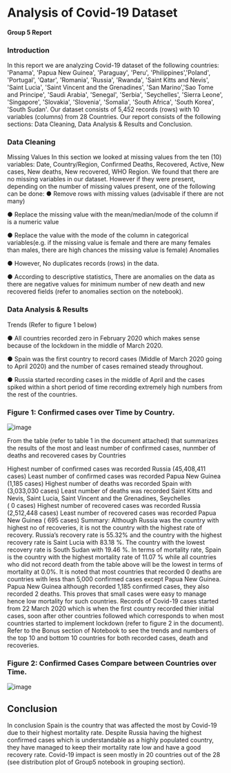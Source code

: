 # Analysis of Covid-19 Dataset

#### Group 5 Report
 
### Introduction
In this report we are analyzing Covid-19 dataset of the following countries: 'Panama', 'Papua New Guinea', 'Paraguay', 'Peru', 'Philippines','Poland', 'Portugal', 'Qatar', 'Romania', 'Russia', 'Rwanda', 'Saint Kitts and Nevis', 'Saint Lucia', 'Saint Vincent and the Grenadines', 'San Marino','Sao Tome and Principe', 'Saudi Arabia', 'Senegal', 'Serbia', 'Seychelles', 'Sierra Leone', 'Singapore', 'Slovakia', 'Slovenia', 'Somalia', 'South Africa', 'South Korea', 'South Sudan'. Our dataset consists of 5,452 records (rows) with 10 variables (columns) from 28 Countries. Our report consists of the following sections: Data Cleaning, Data Analysis  & Results and Conclusion.

### Data Cleaning
Missing Values
In this section we looked at missing values from the ten (10) variables: Date, Country/Region, Confirmed	Deaths, Recovered, Active, New cases, New deaths, New recovered, WHO Region. We found that there are no missing variables in our dataset. However if they were present, depending on the number of missing values present, one of the following can be done:
●	Remove rows with missing values (advisable if there are not many)


●	Replace the missing value with the mean/median/mode of the column if is a numeric value

●	Replace the value with the mode of the column in categorical variables(e.g. if the missing value is female and there are many females than males, there are high chances the missing value is female)
Anomalies

● However,	No duplicates records (rows) in the data.

●	According to descriptive statistics, There are anomalies on the data as there are negative values for  minimum number of new death and new recovered fields (refer to anomalies section on the notebook).

### Data Analysis & Results
Trends (Refer to figure 1 below)

●	All countries recorded zero in February 2020 which makes sense because of the lockdown in the middle of March 2020.

●	Spain was the first country to record cases (Middle of March 2020 going to April 2020) and the number of cases remained steady throughout.

●	Russia started recording cases in the middle of April and the cases spiked within a short period of time recording extremely high numbers from the rest of the countries.

### Figure 1: Confirmed cases over Time by Country.

![image](https://github.com/Ogeben1/Meditechy-COVID19-group-project/assets/114021232/183eb9e5-b5fd-4df1-b32a-d5945a61972d)

 
From the table (refer to table 1 in the document attached) that summarizes the results of the most and least number of confirmed cases, nunmber of deaths and recovered cases by Countries

Highest number of confirmed cases was recorded	Russia (45,408,411 cases)
Least number of confirmed cases was recorded	Papua New Guinea (1,185 cases)
Highest number of  deaths was recorded	Spain with (3,033,030 cases)
Least number of deaths was recorded	Saint Kitts and Nevis, Saint Lucia, Saint Vincent and the Grenadines, Seychelles      
 ( 0 cases)
Highest number of recovered cases was recorded	Russia (2,512,448 cases)
Least number of recovered cases was recorded	Papua New Guinea ( 695 cases)
Summary:
Although Russia was the country with highest no of recoveries, it is not the country with the highest rate of recovery. Russia’s recovery rate is  55.32% and the country with the highest recovery rate is Saint Lucia with 83.18 %. The country with the lowest recovery rate is South Sudan with 19.46 %. In terms of mortality rate, Spain is the country with the highest mortality rate of 11.07 % while all countries who did not record death from the table above will be the lowest in terms of mortality at 0.0%.
It is noted that most countries that recorded 0 deaths are countries with less than 5,000 confirmed cases except Papua New Guinea. Papua New Guinea although recorded 1,185 confirmed cases, they also recorded  2 deaths. This proves that small cases were easy to manage hence low mortality for such countries.
Records of Covid-19 cases started from 22 March 2020 which is when the first country recorded thier initial cases, soon after other countries followed which corresponds to when most countries started to implement lockdown (refer to figure 2 in the document). Refer to the Bonus section of Notebook to see the trends and numbers of the top 10 and bottom 10 countries for both recorded cases, death and recoveries.

### Figure 2: Confirmed Cases Compare between Countries over Time.
![image](https://github.com/Ogeben1/Meditechy-COVID19-group-project/assets/114021232/245a1649-ea8f-4f3c-86aa-c4cb0f928a25)

 
## Conclusion
In conclusion Spain is the country that was affected the most by Covid-19 due to their highest mortality rate. Despite Russia having the highest confirmed cases which is understandable as a highly populated country, they have managed to keep their mortality rate low and have a good recovery rate. Covid-19 impact is seen mostly in 20 countries out of the 28 (see distribution plot of Group5 notebook in  grouping section). 
